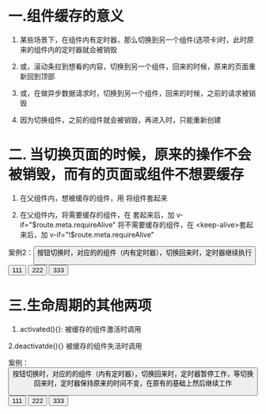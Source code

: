 # 一.组件缓存的意义
1. 某些场景下，在组件内有定时器，那么切换到另一个组件(选项卡)时，此时原来的组件内的定时器就会被销毁

2. 或，滚动条拉到想看的内容，切换到另一个组件，回来的时候，原来的页面重新回到顶部

3. 或，在做异步数据请求时，切换到另一个组件，回来的时候，之前的请求被销毁

4. 因为切换组件，之前的组件就会被销毁，再进入时，只能重新创建


# 二. 当切换页面的时候，原来的操作不会被销毁，而有的页面或组件不想要缓存

1. 在父组件内，想被缓存的组件，用 <keep-alive>将组件套起来

2. 在父组件内，将需要缓存的组件，在 <keep-alive>套起来后，加 v-if="$route.meta.requireAlive"
              将不需要缓存的组件，在 <keep-alive>套起来后，加 v-if="!$route.meta.requireAlive"
<template>
  <div>
    <HomeHeader />
    <keep-alive>
      <router-view v-if="$route.meta.requireAlive"/>//将需要缓存的组件，在 <keep-alive>套起来后，加 v-if="$route.meta.requireAlive"
    </keep-alive>//路由切换的组件
    <router-view v-if="!$route.meta.requireAlive"/>//将不需要缓存的组件(兄弟组件)，在 <keep-alive>套起来后，加 v-if="!$route.meta.requireAlive"
    <HomeFooter />
  </div>
</template>

<script>
import HomeHeader from "./HomeHeader.vue";
// import HomeN from "./HomeN/HomeNav.vue"
import HomeFooter from "./HomeFooter.vue";
export default {
  data() {
    return {};
  },

  components: {
    HomeHeader,
    //    HomeN,
    HomeFooter,
  },
};


2. 路由表中对应的路由信息的 meta：{}内，加 requireAlive:true,表示：被缓存，requireAlive:false,表示：不被缓存
import Vue from 'vue'
import VueRouter from 'vue-router'

Vue.use(VueRouter)

const routes = [
    {
        path: "/", 
        redirect:"/home",//默认为重定向
    },
    {
        path: "/home", 
        component: () => import("../views/Home/HomeF.vue"),
        children:[
            {
                path: "/home/film", 
                component: () => import("../views/Home/HomeN/HomeIndex.vue"),
                meta:{requireAlive:true}
            },
            {
                path: "/home/video", 
                component: () => import("../views/Home/HomeN/HomeMy.vue"),
                meta:{requireAlive:false}
            },
            {
                path: "/home/Smallvideo", 
                component: () => import("../views/Home/HomeN/HomeSmallvideo.vue"),
                meta:{requireAlive:false}
            },
            {
                path: "/home/broadcast", 
                component: () => import("../views/Home/HomeN/HomeBroadcast.vue"),
                meta:{requireAlive:false}
            },
            {
                path: "/home/my", 
                component: () => import("../views/Home/HomeN/HomeMy.vue"),
                meta:{ requireLogin:true, requireAlive:false},
            },
        ]







# 二.解决组件切换时，不被销毁
1. <keep-alive></keep-alive>:是Vue提供的一个用于缓存组件的标签

2. 用法：将需要缓存的组件(不被销毁的组件)放入<keep-alive></keep-alive>内即可



案例1：<button>按钮切换时，对应的的组件（内有定时器），切换回来时，不被销毁，继续执行组件内的定时器

<body>
  <div id="app">
    <button @click="str='box1'">111</button>
    <button @click="str='box2'">222</button>
    <button @click="str='box3'">333</button>
    <keep-alive>
      <component :is="str"></component>
    </keep-alive>
    <!-- <keep-alive>为：切换组件时，不被销毁
     <component>为：选项卡的动态绑定方法-->
  </div>
</body>
<script src="https://cdn.jsdelivr.net/npm/vue@2/dist/vue.js"></script>
<script>
  let time =null
  const box1 = {
    template: `<div>上海</div> `
  }
  const box2 = {
    data(){
      return {
        count:1
      }
    },
    template: `<div>北京-{{count}}</div>`,
    mounted(){
      time=setInterval(()=>{
        this.count++
      },1000)
    },
    beforeDestroy(){
      clearInterval(time)
    }
  }
  const box3 = {
    template: `<div>南京</div>`
  }
  new Vue({
    el: "#app",
    data: {
      str:box1,box2,box3
    },
    components:{
      box1,box2,box3
    }
  })
</script>
</html>



案例2：<button>按钮切换时，对应的的组件（内有定时器），切换回来时，定时器继续执行
<body>
  <div id="app">
    <button @click="str='box1'">111</button>
    <button @click="str='box2'">222</button>
    <button @click="str='box3'">333</button>
    <keep-alive>
      <component :is="str"></component>
    </keep-alive>
  </div>
</body>
<script src="https://cdn.jsdelivr.net/npm/vue@2/dist/vue.js"></script>
<script>
  let time =null
  const box1 = {
    template: `<div>上海</div> `
  }
  const box2 = {
    data(){
      return {
        count:1
      }
    },
    template: `<div>北京-{{count}}</div>`,
    mounted(){
      time=setInterval(()=>{
        this.count++
      },1000)
    },
    beforeDestroy(){
      clearInterval(time)
    }
  }
  const box3 = {
    template: `<div>南京</div>`
  }
  new Vue({
    el: "#app",
    data: {
      str:box1,box2,box3
    },
    components:{
      box1,box2,box3
    }
  })
</script>
</html>


# 三.生命周期的其他两项
1. activated(){}:
        被<keep-alive>缓存的组件激活时调用

2.deactivatde(){}
        被<keep-alive>缓存的组件失活时调用

案例：<button>按钮切换时，对应的的组件（内有定时器），切换回来时，定时器暂停工作，等切换回来时，定时器保持原来的时间不变，在原有的基础上然后继续工作
<body>
  <div id="app">
    <button @click="str='box1'">111</button>
    <button @click="str='box2'">222</button>
    <button @click="str='box3'">333</button>
    <keep-alive>
      <component :is="str"></component>
    </keep-alive>
  </div>
</body>
<script src="https://cdn.jsdelivr.net/npm/vue@2/dist/vue.js"></script>
<script>
  let time =null
  const box1 = {
    template: `<div>上海</div> `
  }
  const box2 = {
    data(){
      return {
        count:1
      }
    },
    template: `<div>北京-{{count}}</div>`,
    beforeDestroy(){          //定时器必须在销毁阶段，消除定时器
      clearInterval(time)
    },
    activated(){              // 被<keep-alive>缓存的组件激活时调用
      time=setInterval(()=>{  //此时定时器被组件缓存（不销毁）
        this.count++
      },1000)
    },
    deactivated(){            //被<keep-alive>缓存的组件失活时调用
      clearInterval(time)
    }
  }
  const box3 = {
    template: `<div>南京</div>`
  }
  new Vue({
    el: "#app",
    data: {
      str:box1,box2,box3
    },
    components:{
      box1,box2,box3
    }
  })
</script>
</html>
